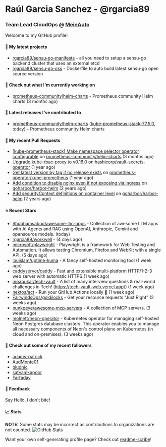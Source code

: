 # Raúl Garcia Sanchez - @rgarcia89
### Team Lead CloudOps @ [MeinAuto](https://meinauto.de/)

Welcome to my GitHub profile!

#### 🌱 My latest projects

- [rgarcia89/sensu-go-manifests](https://github.com/rgarcia89/sensu-go-manifests) - all you need to setup a sensu-go backend cluster that uses an external etcd
- [rgarcia89/sensu-go-oss](https://github.com/rgarcia89/sensu-go-oss) - Dockerfile to auto build latest sensu-go open source version

#### 👷 Check out what I'm currently working on

- [prometheus-community/helm-charts](https://github.com/prometheus-community/helm-charts) - Prometheus community Helm charts (3 months ago)

#### 🔭 Latest releases I've contributed to

- [prometheus-community/helm-charts](https://github.com/prometheus-community/helm-charts) ([kube-prometheus-stack-77.5.0](https://github.com/prometheus-community/helm-charts/releases/tag/kube-prometheus-stack-77.5.0), today) - Prometheus community Helm charts

#### 🔨 My recent Pull Requests

- [[kube-prometheus-stack] Make namespace selector operator configurable](https://github.com/prometheus-community/helm-charts/pull/5742) on [prometheus-community/helm-charts](https://github.com/prometheus-community/helm-charts) (3 months ago)
- [Upgrade kube-rbac-proxy to v0.16.0](https://github.com/hashicorp/vault-secrets-operator/pull/881) on [hashicorp/vault-secrets-operator](https://github.com/hashicorp/vault-secrets-operator) (1 year ago)
- [Get latest version by tag if no release exists](https://github.com/prometheus-operator/kube-prometheus/pull/2435) on [prometheus-operator/kube-prometheus](https://github.com/prometheus-operator/kube-prometheus) (1 year ago)
- [Add condition to disable nginx even if not exposing via ingress](https://github.com/goharbor/harbor-helm/pull/1687) on [goharbor/harbor-helm](https://github.com/goharbor/harbor-helm) (2 years ago)
- [Add securityContext definitions on container level](https://github.com/goharbor/harbor-helm/pull/1673) on [goharbor/harbor-helm](https://github.com/goharbor/harbor-helm) (2 years ago)

#### ⭐ Recent Stars

- [Shubhamsaboo/awesome-llm-apps](https://github.com/Shubhamsaboo/awesome-llm-apps) - Collection of awesome LLM apps with AI Agents and RAG using OpenAI, Anthropic, Gemini and opensource models. (today)
- [rgarcia89/workwell](https://github.com/rgarcia89/workwell) -  (4 days ago)
- [microsoft/playwright](https://github.com/microsoft/playwright) - Playwright is a framework for Web Testing and Automation. It allows testing Chromium, Firefox and WebKit with a single API.  (5 days ago)
- [louislam/uptime-kuma](https://github.com/louislam/uptime-kuma) - A fancy self-hosted monitoring tool (1 week ago)
- [caddyserver/caddy](https://github.com/caddyserver/caddy) - Fast and extensible multi-platform HTTP/1-2-3 web server with automatic HTTPS (1 week ago)
- [moabukar/tech-vault](https://github.com/moabukar/tech-vault) - A list of many interview questions &amp; real-world challenges in Tech! (https://tech-vault-web.vercel.app/) (1 week ago)
- [nektos/act](https://github.com/nektos/act) - Run your GitHub Actions locally 🚀 (1 week ago)
- [FairwindsOps/goldilocks](https://github.com/FairwindsOps/goldilocks) - Get your resource requests &#34;Just Right&#34; (2 weeks ago)
- [punkpeye/awesome-mcp-servers](https://github.com/punkpeye/awesome-mcp-servers) - A collection of MCP servers. (3 weeks ago)
- [molnett/neon-operator](https://github.com/molnett/neon-operator) - Kubernetes operator for managing self-hosted Neon Postgres database clusters. This operator enables you to manage all necessary components of Neon&#39;s control plane on Kubernetes (in cloud and on-premises). (3 weeks ago)

#### 👯 Check out some of my recent followers

- [adams-patrick](https://github.com/adams-patrick)
- [AudMonte01](https://github.com/AudMonte01)
- [bludnic](https://github.com/bludnic)
- [satyamkapoor](https://github.com/satyamkapoor)
- [Farfaday](https://github.com/Farfaday)

#### 💬 Feedback

Say Hello, I don't bite!

#### 📈 Stats

**NOTE:** Some stats may be incorrect as contributions to organizations are not counted.
![GitHub Stats](https://github-readme-stats.vercel.app/api?username=rgarcia89&count_private=false&theme=tokyonight&show_icons=true)


Want your own self-generating profile page? Check out [readme-scribe](https://github.com/muesli/readme-scribe)!

